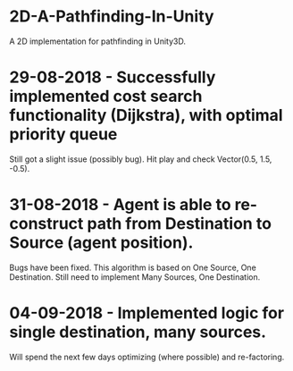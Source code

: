 # 2D-A-Pathfinding-In-Unity
A 2D implementation for pathfinding in Unity3D.

# 29-08-2018 - Successfully implemented cost search functionality (Dijkstra), with optimal priority queue
Still got a slight issue (possibly bug). Hit play and check Vector(0.5, 1.5, -0.5).

# 31-08-2018 - Agent is able to re-construct path from Destination to Source (agent position).
Bugs have been fixed.
This algorithm is based on One Source, One Destination. Still need to implement Many Sources, One Destination.

# 04-09-2018 - Implemented logic for single destination, many sources.
Will spend the next few days optimizing (where possible) and re-factoring.